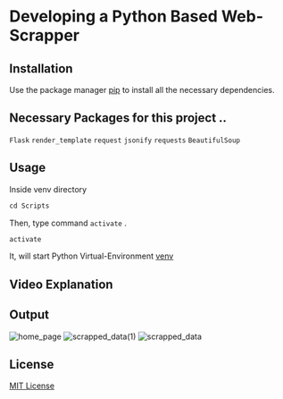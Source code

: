 # Developing a Python Based Web-Scrapper

## Installation

Use the package manager [pip](https://docs.python.org/3/installing/index.html) to install all the necessary dependencies.

## Necessary Packages for this project ..
```Flask```
```render_template```
```request``` ```jsonify``` ```requests``` ```BeautifulSoup```

## Usage

Inside venv directory
```python
cd Scripts
```
Then, type command ```activate``` .
```python
activate
```
It, will start Python Virtual-Environment [venv](https://python.land/virtual-environments/virtualenv)

## Video Explanation
<!--<a href="https://drive.google.com/file/d/115-GShphXL6ho6iipifl19LqHgAXgbXV/view?usp=sharing">
<img src="https://github.com/aysh01/Login__Auth/assets/120012051/9b77d844-5b8f-48ee-a142-8e6a9f1c4332" alt="Image">
</a>-->

## Output
![home_page](https://github.com/aysh01/Web_Scrapper/assets/120012051/9ba04e72-6729-4ff1-9acd-c9a4a07843a5)
![scrapped_data(1)](https://github.com/aysh01/Web_Scrapper/assets/120012051/ae7af0ae-91e0-41c1-a653-81cd357b6bbd)
![scrapped_data](https://github.com/aysh01/Web_Scrapper/assets/120012051/f7a94596-5f1b-4922-931e-dacb5f19dc8a)


## License

[MIT License](https://github.com/aysh01/Web_Scrapper/blob/main/LICENSE)



